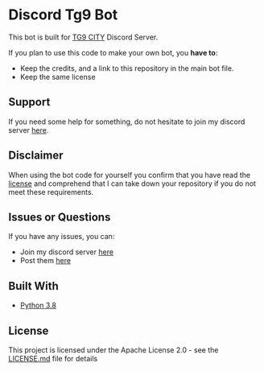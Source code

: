 # Discord Tg9 Bot

This bot is built for [TG9 CITY](https://discord.gg/dq6mrR433w) Discord Server.

If you plan to use this code to make your own bot, you **have to**:

- Keep the credits, and a link to this repository in the main bot file.
- Keep the same license

## Support

If you need some help for something, do not hesitate to join my discord server [here](https://discord.gg/dq6mrR433w).

## Disclaimer

When using the bot code for yourself you confirm that you have read the [license](LICENSE.md) and comprehend that I can take down your repository if you do not meet these requirements.

## Issues or Questions

If you have any issues, you can:

* Join my discord server [here](https://discord.gg/dq6mrR433w)
* Post them [here](https://github.com/Gengar-lab/TG9-Bot/issues)

## Built With

* [Python 3.8](https://www.python.org/)

## License

This project is licensed under the Apache License 2.0 - see the [LICENSE.md](LICENSE.md) file for details
